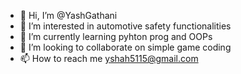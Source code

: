 - 👋 Hi, I’m @YashGathani
- 👀 I’m interested in automotive safety functionalities
- 🌱 I’m currently learning pyhton prog and OOPs
- 💞️ I’m looking to collaborate on simple game coding
- 📫 How to reach me yshah5115@gmail.com

<!---
YashGathani/YashGathani is a ✨ special ✨ repository because its `README.md` (this file) appears on your GitHub profile.
You can click the Preview link to take a look at your changes.
--->
